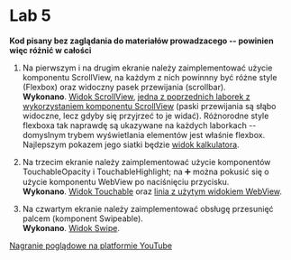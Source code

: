 # Lab 5

**Kod pisany bez zaglądania do materiałów prowadzacego -- powinien więc różnić w całości**

 1. Na pierwszym i na drugim ekranie należy zaimplementować użycie komponentu ScrollView, na każdym z nich powinnny być różne style (Flexbox) oraz widoczny pasek przewijania (scrollbar).  
 **Wykonano**. [Widok ScrollView](https://github.com/Evolveye/aplikacje-mobilne-21717-185ic/blob/master/app/views/scrollView.js),
 [jedna z poprzednich laborek z wykorzystaniem komponentu ScrollView](https://github.com/Evolveye/aplikacje-mobilne-21717-185ic/blob/5a5c5345cbae1c1dc3264bd778068a983415908d/app/views/sortNums.js#L44)
 (paski przewijania są słąbo widoczne, lecz gdyby się przyjrzeć to je widać).
 Różnorodne style flexboxa tak naprawdę są ukazywane na każdych laborkach -- domyslnym trybem wyświetlania elementów jest właśnie flexbox.
 Najlepszym pokazem jego siatki będzie [widok kalkulatora](https://github.com/Evolveye/aplikacje-mobilne-21717-185ic/blob/master/app/views/calculator.js).

 2. Na trzecim ekranie należy zaimplementować użycie komponentów TouchableOpacity i TouchableHighlight; na ➕ można pokusić się o użycie komponentu WebView po naciśnięciu przycisku.  
 **Wykonano**. [Widok Touchable](https://github.com/Evolveye/aplikacje-mobilne-21717-185ic/blob/master/app/views/touchable.js)
 oraz [linia z użytym widokiem WebView](https://github.com/Evolveye/aplikacje-mobilne-21717-185ic/blob/5a5c5345cbae1c1dc3264bd778068a983415908d/app/views/touchable.js#L37).

 3. Na czwartym ekranie należy zaimplementować obsługę przesunięć palcem (komponent Swipeable).  
 **Wykonano**. [Widok Swipe](https://github.com/Evolveye/aplikacje-mobilne-21717-185ic/blob/master/app/views/swipe.js).
  
[Nagranie poglądowe na platformie YouTube](https://www.youtube.com/watch?v=6ENkH521Y9w)
